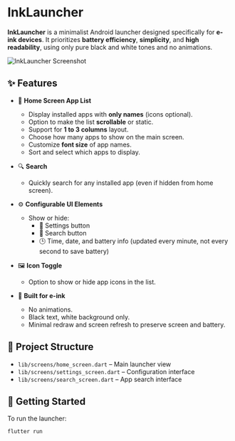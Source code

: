 # InkLauncher

**InkLauncher** is a minimalist Android launcher designed specifically for **e-ink devices**. It prioritizes **battery efficiency**, **simplicity**, and **high readability**, using only pure black and white tones and no animations.

![InkLauncher Screenshot](screenshot.png)

## ✨ Features

- 📱 **Home Screen App List**
  - Display installed apps with **only names** (icons optional).
  - Option to make the list **scrollable** or static.
  - Support for **1 to 3 columns** layout.
  - Choose how many apps to show on the main screen.
  - Customize **font size** of app names.
  - Sort and select which apps to display.

- 🔍 **Search**
  - Quickly search for any installed app (even if hidden from home screen).

- ⚙️ **Configurable UI Elements**
  - Show or hide:
    - 🔧 Settings button
    - 🔎 Search button
    - 🕒 Time, date, and battery info (updated every minute, not every second to save battery)

- 🖼️ **Icon Toggle**
  - Option to show or hide app icons in the list.

- 🧠 **Built for e-ink**
  - No animations.
  - Black text, white background only.
  - Minimal redraw and screen refresh to preserve screen and battery.

## 📁 Project Structure

- `lib/screens/home_screen.dart` – Main launcher view
- `lib/screens/settings_screen.dart` – Configuration interface
- `lib/screens/search_screen.dart` – App search interface

## 🚀 Getting Started

To run the launcher:

```bash
flutter run
